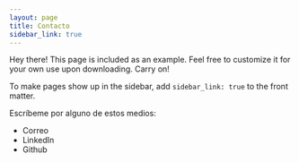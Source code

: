 ```yaml
---
layout: page
title: Contacto
sidebar_link: true
---
```


<p class="message">
  Hey there! This page is included as an example. Feel free to customize it
  for your own use upon downloading. Carry on!
</p>

To make pages show up in the sidebar, add `sidebar_link: true` to the front
matter.

Escríbeme por alguno de estos medios:
* Correo
* LinkedIn
* Github
